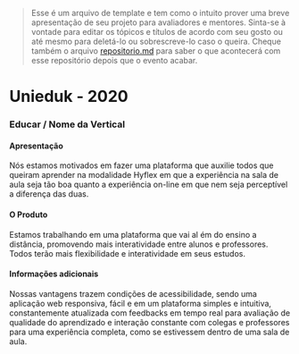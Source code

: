 >Esse é um arquivo de template e tem como o intuito prover uma breve apresentação de seu projeto para avaliadores e mentores. Sinta-se à vontade para editar os tópicos e títulos de acordo com seu gosto ou até mesmo para deletá-lo ou sobrescreve-lo caso o queira. Cheque também o arquivo [repositorio.md](https://github.com/hackingrio/template/blob/master/repositorio.md) para saber o que acontecerá com esse repositório depois que o evento acabar.

# Unieduk - 2020
### Educar / Nome da Vertical

#### Apresentação 

Nós estamos motivados em fazer uma plataforma que auxilie todos que queiram aprender na modalidade Hyflex em que a experiência na sala de aula seja tão boa quanto a experiência on-line em que nem seja perceptível a diferença das duas.

#### O Produto

Estamos trabalhando em uma plataforma que vai al	ém do ensino a distância, promovendo mais interatividade entre alunos e professores. Todos terão mais flexibilidade e interatividade em seus estudos.

#### Informações adicionais 

Nossas vantagens trazem condições de acessibilidade, sendo uma aplicação web responsiva, fácil e em um plataforma simples e intuitiva, constantemente atualizada com feedbacks em tempo real para avaliação de qualidade do aprendizado e interação constante com colegas e professores para uma experiência completa, como se estivessem dentro de uma sala de aula.